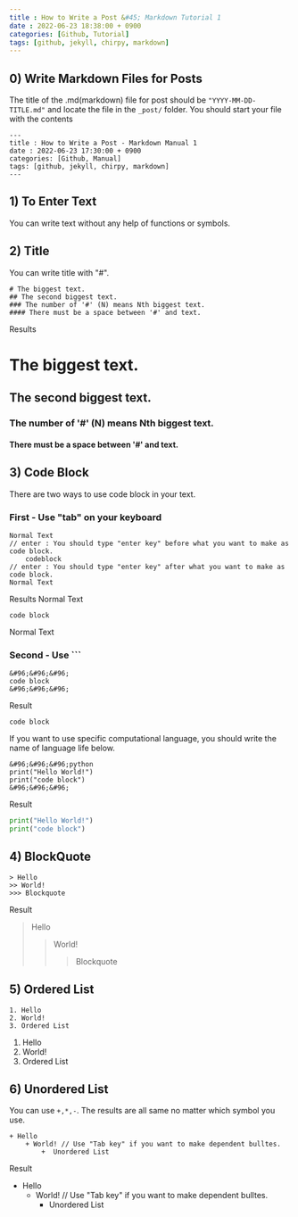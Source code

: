 ```yaml
---
title : How to Write a Post &#45; Markdown Tutorial 1
date : 2022-06-23 18:38:00 + 0900
categories: [Github, Tutorial]
tags: [github, jekyll, chirpy, markdown]
---
```


## 0) Write Markdown Files for Posts
The title of the .md(markdown) file for post should be ```"YYYY-MM-DD-TITLE.md"``` and locate the file in the ```_post/``` folder.
You should start your file with the contents
```
---
title : How to Write a Post - Markdown Manual 1
date : 2022-06-23 17:30:00 + 0900
categories: [Github, Manual]
tags: [github, jekyll, chirpy, markdown]
---
```

## 1) To Enter Text
You can write text without any help of functions or symbols. 


## 2) Title
You can write title with "#". 

```
# The biggest text.
## The second biggest text.
### The number of '#' (N) means Nth biggest text.
#### There must be a space between '#' and text.
```

Results 
# The biggest text.
## The second biggest text.
### The number of '#' (N) means Nth biggest text.
#### There must be a space between '#' and text.


## 3) Code Block
There are two ways to use code block in your text.

### First - Use "tab" on your keyboard
```
Normal Text
// enter : You should type "enter key" before what you want to make as code block.
	codeblock
// enter : You should type "enter key" after what you want to make as code block.
Normal Text
```
Results
Normal Text

	code block

Normal Text

### Second - Use &#96;&#96;&#96;
```
&#96;&#96;&#96;
code block
&#96;&#96;&#96;
```
Result
```
code block
```

If you want to use specific computational language, you should write the name of language life below.
```
&#96;&#96;&#96;python
print("Hello World!")
print("code block")
&#96;&#96;&#96;
```
Result
```python
print("Hello World!")
print("code block")
```


## 4) BlockQuote
```
> Hello
>> World!
>>> Blockquote
```
Result
> Hello
>> World!
>>> Blockquote


## 5) Ordered List
```
1. Hello
2. World!
3. Ordered List
```
1. Hello
2. World!
3. Ordered List


## 6) Unordered List
You can use ```+,*,-```. The results are all same no matter which symbol you use.
```
+ Hello
	+ World! // Use "Tab key" if you want to make dependent bulltes. 
		+  Unordered List
```
Result
+ Hello
	+ World! // Use "Tab key" if you want to make dependent bulltes. 
		+  Unordered List
